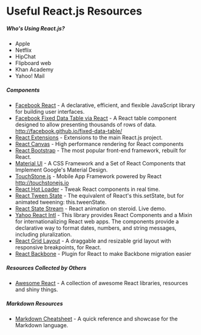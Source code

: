 # Useful React.js Resources

##### Who's Using React.js?
- Apple
- Netflix
- HipChat
- Flipboard web
- Khan Academy
- Yahoo! Mail

##### Components
- [Facebook React](https://github.com/facebook/react) - A declarative, efficient, and flexible JavaScript library for building user interfaces.
- [Facebook Fixed Data Table via React](https://github.com/facebook/fixed-data-table) - A React table component designed to allow presenting thousands of rows of data. http://facebook.github.io/fixed-data-table/
- [React Extensions](https://github.com/reactjs) - Extensions to the main React.js project.
- [React Canvas](https://github.com/flipboard/react-canvas) - High performance <canvas> rendering for React components
- [React Bootstrap](https://github.com/react-bootstrap/react-bootstrap/) - The most popular front-end framework, rebuilt for React.
- [Material UI](https://github.com/callemall/material-ui) - A CSS Framework and a Set of React Components that Implement Google's Material Design.
- [TouchStone.js](https://github.com/JedWatson/touchstonejs) - Mobile App Framework powered by React 
http://touchstonejs.io
- [React Hot Loader](https://github.com/gaearon/react-hot-loader) - Tweak React components in real time.
- [React Tween State](https://github.com/chenglou/react-tween-state) - The equivalent of React's this.setState, but for animated tweening: this.tweenState.
- [React State Stream](https://github.com/chenglou/react-state-stream) - React animation on steroid. Live demo.
- [Yahoo React Intl](https://github.com/yahoo/react-intl) - This library provides React Components and a Mixin for internationalizing React web apps. The components provide a declarative way to format dates, numbers, and string messages, including pluralization.
- [React Grid Layout](https://github.com/STRML/react-grid-layout) - A draggable and resizable grid layout with responsive breakpoints, for React.
- [React Backbone](https://github.com/clayallsopp/react.backbone) - Plugin for React to make Backbone migration easier

##### Resources Collected by Others
- [Awesome React](https://github.com/enaqx/awesome-react) - A collection of awesome React libraries, resources and shiny things.

##### Markdown Resources
- [Markdown Cheatsheet](https://github.com/adam-p/markdown-here/wiki/Markdown-Cheatsheet) - A quick reference and showcase for the Markdown language.
